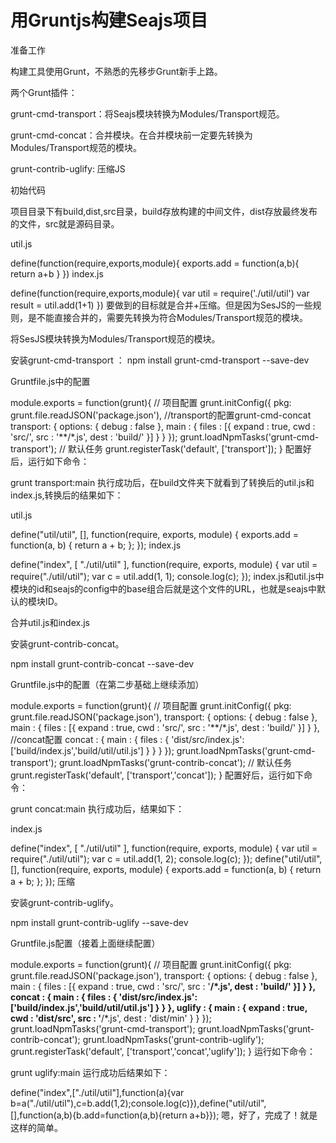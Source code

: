 # 用Gruntjs构建Seajs项目

准备工作

构建工具使用Grunt，不熟悉的先移步Grunt新手上路。

两个Grunt插件：

grunt-cmd-transport：将Seajs模块转换为Modules/Transport规范。

grunt-cmd-concat：合并模块。在合并模块前一定要先转换为Modules/Transport规范的模块。

grunt-contrib-uglify: 压缩JS

初始代码

项目目录下有build,dist,src目录，build存放构建的中间文件，dist存放最终发布的文件，src就是源码目录。

util.js

define(function(require,exports,module){
    exports.add = function(a,b){
        return a+b
    }
})
index.js

define(function(require,exports,module){
    var util = require('./util/util')
    var result = util.add(1+1)
})
要做到的目标就是合并+压缩。但是因为SesJS的一些规则，是不能直接合并的，需要先转换为符合Modules/Transport规范的模块。

将SesJS模块转换为Modules/Transport规范的模块。

安装grunt-cmd-transport ： npm install grunt-cmd-transport --save-dev

Gruntfile.js中的配置

module.exports = function(grunt){
    // 项目配置
    grunt.initConfig({
        pkg: grunt.file.readJSON('package.json'),
        //transport的配置grunt-cmd-concat
        transport: {
            options: {
                      debug : false
            },
            main : {
                files : [{
                          expand : true,
                          cwd : 'src/',
                          src : '**/*.js',
                          dest : 'build/'
                        }]
            }
        }
    });
    grunt.loadNpmTasks('grunt-cmd-transport');
    // 默认任务
    grunt.registerTask('default', ['transport']);
}
配置好后，运行如下命令：

grunt transport:main
执行成功后，在build文件夹下就看到了转换后的util.js和index.js,转换后的结果如下：

util.js

define("util/util", [], function(require, exports, module) {
    exports.add = function(a, b) {
        return a + b;
    };
});
index.js

define("index", [ "./util/util" ], function(require, exports, module) {
    var util = require("./util/util");
    var c = util.add(1, 1);
    console.log(c);
});
index.js和util.js中模块的id和seajs的config中的base组合后就是这个文件的URL，也就是seajs中默认的模块ID。

合并util.js和index.js

安装grunt-contrib-concat。

npm install grunt-contrib-concat --save-dev

Gruntfile.js中的配置（在第二步基础上继续添加）

module.exports = function(grunt){
    // 项目配置
    grunt.initConfig({
        pkg: grunt.file.readJSON('package.json'),
        transport: {
            options: {
                debug : false
            },
            main : {
                    files : [{
                        expand : true,
                        cwd : 'src/',
                        src : '**/*.js',
                        dest : 'build/'
                    }]
             }
         },
         //concat配置
         concat : {
            main : {
                files : {
                    'dist/src/index.js':['build/index.js','build/util/util.js']
                }
            }
         }
    });
    grunt.loadNpmTasks('grunt-cmd-transport');
    grunt.loadNpmTasks('grunt-contrib-concat');
    // 默认任务
    grunt.registerTask('default', ['transport','concat']);
}
配置好后，运行如下命令：

grunt concat:main
执行成功后，结果如下：

index.js

define("index", [ "./util/util" ], function(require, exports, module) {
    var util = require("./util/util");
    var c = util.add(1, 2);
    console.log(c);
});
define("util/util", [], function(require, exports, module) {
    exports.add = function(a, b) {
        return a + b;
    };
});
压缩

安装grunt-contrib-uglify。

npm install grunt-contrib-uglify --save-dev

Gruntfile.js配置（接着上面继续配置）

module.exports = function(grunt){
    // 项目配置
    grunt.initConfig({
        pkg: grunt.file.readJSON('package.json'),
        transport: {
            options: {
                debug : false
            },
            main : {
                files : [{
                    expand : true,
                    cwd : 'src/',
                    src : '**/*.js',
                    dest : 'build/'
                }]
            }
        },
        concat : {
            main : {
                files : {
                    'dist/src/index.js':['build/index.js','build/util/util.js']
                }
            }
        },
        uglify : {
            main : {
                expand : true,
                cwd : 'dist/src',
                src : '**/*.js',
                dest : 'dist/min'
            }
        }
    });
    grunt.loadNpmTasks('grunt-cmd-transport');
    grunt.loadNpmTasks('grunt-contrib-concat');
    grunt.loadNpmTasks('grunt-contrib-uglify');
    grunt.registerTask('default', ['transport','concat','uglify']);
}
运行如下命令：

grunt uglify:main
运行成功后结果如下：

define("index",["./util/util"],function(a){var b=a("./util/util"),c=b.add(1,2);console.log(c)}),define("util/util",[],function(a,b){b.add=function(a,b){return a+b}});
嗯，好了，完成了！就是这样的简单。
